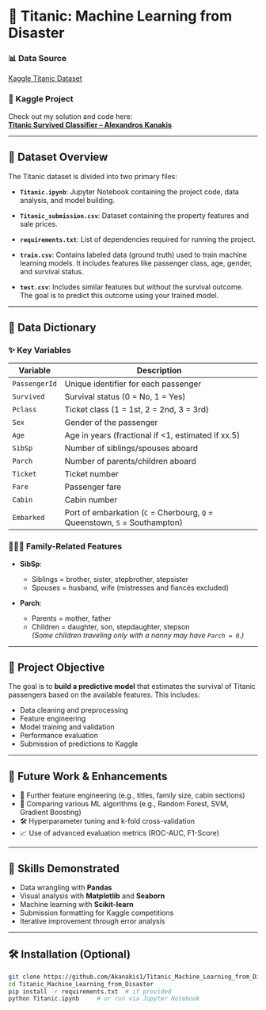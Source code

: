 # 🚢 Titanic: Machine Learning from Disaster

### 📊 Data Source  
[Kaggle Titanic Dataset](https://www.kaggle.com/competitions/titanic)

### 🔗 Kaggle Project  
Check out my solution and code here:  
**[Titanic Survived Classifier – Alexandros Kanakis](https://kaggle.com/code/alexandroskanakis/titanic-survived-classifier)**

---

## 📁 Dataset Overview

The Titanic dataset is divided into two primary files:

- **`Titanic.ipynb`**: Jupyter Notebook containing the project code, data analysis, and model building.

- **`Titanic_submission.csv`**: Dataset containing the property features and sale prices.

- **`requirements.txt`**: List of dependencies required for running the project.

- **`train.csv`**: Contains labeled data (ground truth) used to train machine learning models. It includes features like passenger class, age, gender, and survival status.

- **`test.csv`**: Includes similar features but without the survival outcome. The goal is to predict this outcome using your trained model.

---

## 📘 Data Dictionary

### ✨ Key Variables

| Variable       | Description |
|----------------|-------------|
| `PassengerId`  | Unique identifier for each passenger |
| `Survived`     | Survival status (0 = No, 1 = Yes) |
| `Pclass`       | Ticket class (1 = 1st, 2 = 2nd, 3 = 3rd) |
| `Sex`          | Gender of the passenger |
| `Age`          | Age in years (fractional if <1, estimated if xx.5) |
| `SibSp`        | Number of siblings/spouses aboard |
| `Parch`        | Number of parents/children aboard |
| `Ticket`       | Ticket number |
| `Fare`         | Passenger fare |
| `Cabin`        | Cabin number |
| `Embarked`     | Port of embarkation (`C` = Cherbourg, `Q` = Queenstown, `S` = Southampton) |

### 👨‍👩‍👧 Family-Related Features

- **SibSp**:  
  - Siblings = brother, sister, stepbrother, stepsister  
  - Spouses = husband, wife (mistresses and fiancés excluded)

- **Parch**:  
  - Parents = mother, father  
  - Children = daughter, son, stepdaughter, stepson  
  *(Some children traveling only with a nanny may have `Parch = 0`.)*

---

## 🎯 Project Objective

The goal is to **build a predictive model** that estimates the survival of Titanic passengers based on the available features. This includes:

- Data cleaning and preprocessing  
- Feature engineering  
- Model training and validation  
- Performance evaluation  
- Submission of predictions to Kaggle

---

## 🔧 Future Work & Enhancements

- 📌 Further feature engineering (e.g., titles, family size, cabin sections)  
- 🤖 Comparing various ML algorithms (e.g., Random Forest, SVM, Gradient Boosting)  
- 🛠️ Hyperparameter tuning and k-fold cross-validation  
- 📈 Use of advanced evaluation metrics (ROC-AUC, F1-Score)

---

## 🧠 Skills Demonstrated

- Data wrangling with **Pandas**
- Visual analysis with **Matplotlib** and **Seaborn**
- Machine learning with **Scikit-learn**
- Submission formatting for Kaggle competitions
- Iterative improvement through error analysis

---

## 🛠️ Installation (Optional)

```bash
git clone https://github.com/Akanakis1/Titanic_Machine_Learning_from_Disaster.git
cd Titanic_Machine_Learning_from_Disaster
pip install -r requirements.txt  # if provided
python Titanic.ipynb     # or run via Jupyter Notebook